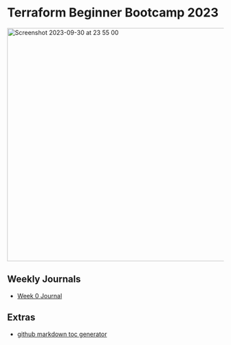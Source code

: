 # Terraform Beginner Bootcamp 2023

<img width="543" alt="Screenshot 2023-09-30 at 23 55 00" src="https://github.com/j-ach/terraform-beginner-bootcamp-2023/assets/95240000/5d0ccc4b-e0ee-43c9-b977-b39110e66054">

## Weekly Journals

- [Week 0 Journal](/journal/week0)

## Extras
- [github markdown toc generator](https://ecotrust-canada.github.io/markdown-toc/)
